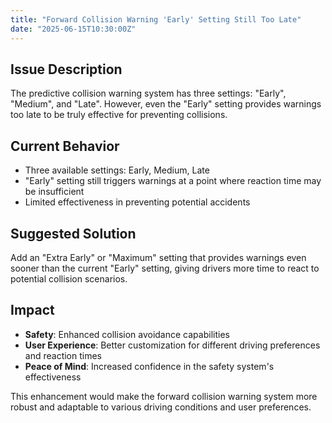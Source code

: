 ```yaml
---
title: "Forward Collision Warning 'Early' Setting Still Too Late"
date: "2025-06-15T10:30:00Z"
---
```


## Issue Description

The predictive collision warning system has three settings: "Early", "Medium", and "Late". However, even the "Early" setting provides warnings too late to be truly effective for preventing collisions.

## Current Behavior

- Three available settings: Early, Medium, Late
- "Early" setting still triggers warnings at a point where reaction time may be insufficient
- Limited effectiveness in preventing potential accidents

## Suggested Solution

Add an "Extra Early" or "Maximum" setting that provides warnings even sooner than the current "Early" setting, giving drivers more time to react to potential collision scenarios.

## Impact

- **Safety**: Enhanced collision avoidance capabilities
- **User Experience**: Better customization for different driving preferences and reaction times
- **Peace of Mind**: Increased confidence in the safety system's effectiveness

This enhancement would make the forward collision warning system more robust and adaptable to various driving conditions and user preferences.
